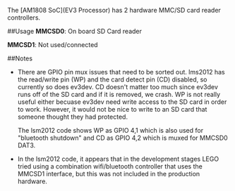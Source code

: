 The [AM1808 SoC](EV3 Processor) has 2 hardware MMC/SD card reader controllers.

##Usage
__MMCSD0__: On board SD Card reader

__MMCSD1__: Not used/connected

##Notes
* There are GPIO pin mux issues that need to be sorted out. lms2012 has the read/write pin (WP) and the card detect pin (CD) disabled, so currently so does ev3dev. CD doesn't matter too much since ev3dev runs off of the SD card and if it is removed, we crash. WP is not really useful either becuase ev3dev need write access to the SD card in order to work. However, it would not be nice to write to an SD card that someone thought they had protected.

    The lsm2012 code shows WP as GPIO 4,1 which is also used for "bluetooth shutdown" and CD as GPIO 4,2 which is muxed for MMCSD0 DAT3. 

* In the lsm2012 code, it appears that in the development stages LEGO tried using a combination wifi/bluetooth controller that uses the MMCSD1 interface, but this was not included in the production hardware.